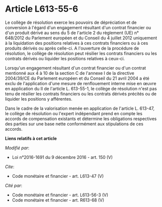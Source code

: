 # Article L613-55-6

Le collège de résolution exerce les pouvoirs de dépréciation et de conversion à l'égard d'un engagement résultant d'un
contrat financier ou d'un produit dérivé au sens du 5 de l'article 2 du règlement (UE) n° 648/2012 du Parlement européen et
du Conseil du 4 juillet 2012 uniquement à la liquidation des positions relatives à ces contrats financiers ou à ces produits
dérivés ou après celle-ci. A l'ouverture de la procédure de résolution, le collège de résolution peut résilier les contrats
financiers ou les contrats dérivés ou liquider les positions relatives à ceux-ci.

Lorsqu'un engagement résultant d'un contrat financier ou d'un contrat mentionné aux 4 à 10 de la section C de l'annexe I de
la directive 2004/39/CE du Parlement européen et du Conseil du 21 avril 2004 a été exclu de l'application d'une mesure de
renflouement interne mise en œuvre en application du II de l'article L. 613-55-1, le collège de résolution n'est pas tenu de
résilier les contrats financiers ou les contrats dérivés précités ou de liquider les positions y afférentes.

Dans le cadre de la valorisation menée en application de l'article L. 613-47, le collège de résolution ou l'expert
indépendant prend en compte les accords de compensation existants et détermine les obligations respectives des parties sur
une base nette conformément aux stipulations de ces accords.

**Liens relatifs à cet article**

_Modifié par_:

  - Loi n°2016-1691 du 9 décembre 2016 - art. 150 (V)

_Cite_:

  - Code monétaire et financier - art. L613-47 (V)

_Cité par_:

  - Code monétaire et financier - art. L613-56-3 (V)
  - Code monétaire et financier - art. R613-68 (V)
